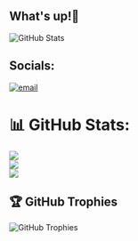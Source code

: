## What's up!👾
![GitHub Stats](http://github-profile-summary-cards.vercel.app/api/cards/stats?username=Nesrine1024&theme=dark&hide)


## Socials:
[![email](https://img.shields.io/badge/Email-D14836?logo=gmail&logoColor=white)](mailto:nessrinhana2006@gmail.com) 

# 📊 GitHub Stats:
![](https://github-readme-stats.vercel.app/api?username=Nesrine1024&theme=dark&hide_border=false&include_all_commits=false&count_private=false)<br/>
![](https://github-readme-streak-stats.herokuapp.com/?user=Nesrine1024&theme=dark&hide_border=false)<br/>
![](https://github-readme-stats.vercel.app/api/top-langs/?username=Nesrine1024&theme=dark&hide_border=false&include_all_commits=false&count_private=false&layout=compact)

## 🏆 GitHub Trophies
![GitHub Trophies](https://github-profile-trophy.vercel.app/?username=Nesrine1024&theme=tokyonight)



